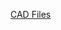 [CAD Files](https://github.com/ASU-EGR314-2025-S-310/ASU-EGR314-2025-S-310.github.io/tree/main/assets/CAD%20Files)
